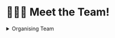 # 🧑‍🤝‍🧑 Meet the Team!

<details>

<summary>Organising Team</summary>

**Main Facilitator**: [Patrick Pang](mailto:patrick_pang@tech.gov.sg)&#x20;

**Curriculum:** [Chee Leong Loh](mailto:loh_chee_leong@tech.gov.sg)

**Learner Experience:** [Jeanette Tan](mailto:jeanette_tan@tech.gov.sg)

**Programme Coordinator**: [Michelle Teo](mailto:michelle_teo@tech.gov.sg)

**Operations:** [Eugene Goh,](mailto:eugene_goh@tech.gov.sg) [Deric Yeak](mailto:deric_yeak_from.nus@tech.gov.sg), [Jameela Kassim](mailto:jameela_kassim@tech.gov.sg), [Troy Toon](mailto:troy_toon_from.forte@tech.gov.sg)

</details>
